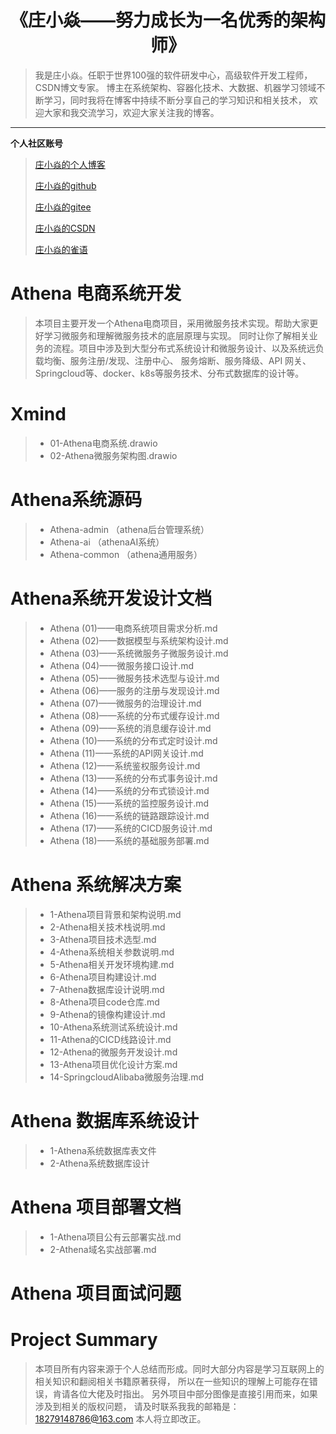 # <h1 align="center">《庄小焱——努力成长为一名优秀的架构师》</h1>

>我是庄小焱。任职于世界100强的软件研发中心，高级软件开发工程师，CSDN博文专家。 
> 博主在系统架构、容器化技术、大数据、机器学习领域不断学习，同时我将在博客中持续不断分享自己的学习知识和相关技术， 
> 欢迎大家和我交流学习，欢迎大家关注我的博客。
-----------------------------------------------------------------------------------------------

**个人社区账号**

> [庄小焱的个人博客](https://2462612540.github.io/SeniorArchitect/)
> 
> [庄小焱的github](https://github.com/2462612540)
>
> [庄小焱的gitee](https://gitee.com/xjl2462612540)
>
> [庄小焱的CSDN](https://blog.csdn.net/weixin_41605937?type=blog)
>
> [庄小焱的雀语](https://www.yuque.com/dashboard/my_books)


# Athena 电商系统开发

> 本项目主要开发一个Athena电商项目，采用微服务技术实现。帮助大家更好学习微服务和理解微服务技术的底层原理与实现。
> 同时让你了解相关业务的流程。项目中涉及到大型分布式系统设计和微服务设计、以及系统远负载均衡、服务注册/发现、注册中心、
> 服务熔断、服务降级、API 网关、Springcloud等、docker、k8s等服务技术、分布式数据库的设计等。


# Xmind

> - 01-Athena电商系统.drawio
> - 02-Athena微服务架构图.drawio

# Athena系统源码

> - Athena-admin    （athena后台管理系统）
> - Athena-ai       （athenaAI系统）
> - Athena-common   （athena通用服务）



# Athena系统开发设计文档

> - Athena (01)——电商系统项目需求分析.md
> - Athena (02)——数据模型与系统架构设计.md
> - Athena (03)——系统微服务子微服务设计.md
> - Athena (04)——微服务接口设计.md
> - Athena (05)——微服务技术选型与设计.md
> - Athena (06)——服务的注册与发现设计.md
> - Athena (07)——微服务的治理设计.md
> - Athena (08)——系统的分布式缓存设计.md
> - Athena (09)——系统的消息缓存设计.md
> - Athena (10)——系统的分布式定时设计.md
> - Athena (11)——系统的API网关设计.md
> - Athena (12)——系统鉴权服务设计.md
> - Athena (13)——系统的分布式事务设计.md
> - Athena (14)——系统的分布式锁设计.md
> - Athena (15)——系统的监控服务设计.md
> - Athena (16)——系统的链路跟踪设计.md
> - Athena (17)——系统的CICD服务设计.md
> - Athena (18)——系统的基础服务部署.md

# Athena 系统解决方案

> - 1-Athena项目背景和架构说明.md
> - 2-Athena相关技术栈说明.md
> - 3-Athena项目技术选型.md
> - 4-Athena系统相关参数说明.md
> - 5-Athena相关开发环境构建.md
> - 6-Athena项目构建设计.md
> - 7-Athena数据库设计说明.md
> - 8-Athena项目code仓库.md
> - 9-Athena的镜像构建设计.md
> - 10-Athena系统测试系统设计.md
> - 11-Athena的CICD线路设计.md
> - 12-Athena的微服务开发设计.md
> - 13-Athena项目优化设计方案.md
> - 14-SpringcloudAlibaba微服务治理.md

# Athena 数据库系统设计

> - 1-Athena系统数据库表文件
> - 2-Athena系统数据库设计

# Athena 项目部署文档

> - 1-Athena项目公有云部署实战.md
> - 2-Athena域名实战部署.md

# Athena 项目面试问题



# Project Summary
> 本项目所有内容来源于个人总结而形成。同时大部分内容是学习互联网上的相关知识和翻阅相关书籍原著获得，
> 所以在一些知识的理解上可能存在错误，肯请各位大佬及时指出。
> 另外项目中部分图像是直接引用而来，如果涉及到相关的版权问题，
> 请及时联系我我的邮箱是：18279148786@163.com 本人将立即改正。
